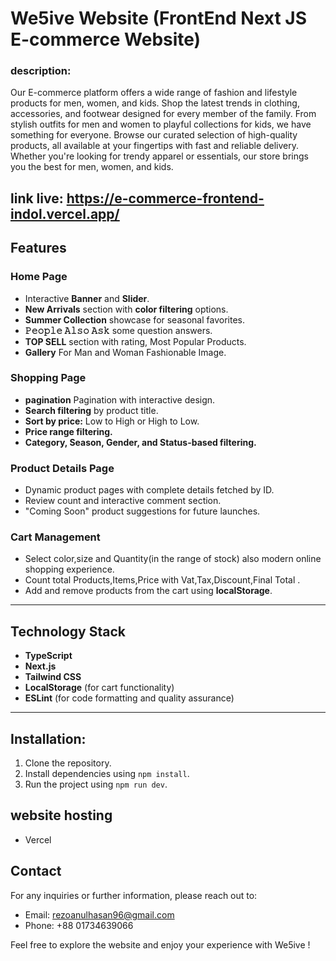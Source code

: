 # We5ive Website (FrontEnd Next JS E-commerce Website)

### description:

Our E-commerce platform offers a wide range of fashion and lifestyle products for men, women, and kids. Shop the latest trends in clothing, accessories, and footwear designed for every member of the family. From stylish outfits for men and women to playful collections for kids, we have something for everyone. Browse our curated selection of high-quality products, all available at your fingertips with fast and reliable delivery. Whether you're looking for trendy apparel or essentials, our store brings you the best for men, women, and kids.

## link live: https://e-commerce-frontend-indol.vercel.app/

## **Features**

### **Home Page**

- Interactive **Banner** and **Slider**.
- **New Arrivals** section with **color filtering** options.
- **Summer Collection** showcase for seasonal favorites.
- **𝙿𝚎𝚘𝚙𝚕𝚎 𝙰𝚕𝚜𝚘 𝙰𝚜𝚔** some question answers.
- **TOP SELL** section with rating, Most Popular Products.
- **Gallery** For Man and Woman Fashionable Image.

### **Shopping Page**

- **pagination** Pagination with interactive design.
- **Search filtering** by product title.
- **Sort by price:** Low to High or High to Low.
- **Price range filtering.**
- **Category, Season, Gender, and Status-based filtering.**

### **Product Details Page**

- Dynamic product pages with complete details fetched by ID.
- Review count and interactive comment section.
- "Coming Soon" product suggestions for future launches.

### **Cart Management**

- Select color,size and Quantity(in the range of stock) also modern online shopping experience.
- Count total Products,Items,Price with Vat,Tax,Discount,Final Total .
- Add and remove products from the cart using **localStorage**.

---

## **Technology Stack**

- **TypeScript**
- **Next.js**
- **Tailwind CSS**
- **LocalStorage** (for cart functionality)
- **ESLint** (for code formatting and quality assurance)

---

## Installation:

1. Clone the repository.
2. Install dependencies using `npm install`.
3. Run the project using `npm run dev`.

## website hosting

- Vercel

## Contact

For any inquiries or further information, please reach out to:

- Email: rezoanulhasan96@gmail.com
- Phone: +88 01734639066

Feel free to explore the website and enjoy your experience with We5ive !
